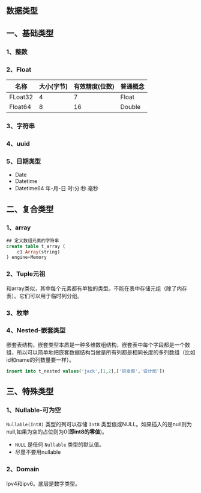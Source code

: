 ## 数据类型

## 一、基础类型

### 1、整数

### 2、Float

| 名称    | 大小(字节) | 有效精度(位数) | 普通概念 |
| ------- | ---------- | -------------- | -------- |
| FLoat32 | 4          | 7              | Float    |
| Float64 | 8          | 16             | Double   |

### 3、字符串

### 4、uuid

### 5、日期类型

- Date
- Datetime
- Datetime64    年-月-日 时:分:秒.毫秒

## 二、复合类型

### 1、array

```sql
## 定义数组元素的字符串
create table t_array (
    c1 Array(string)
) engine=Memory
```

### 2、Tuple元祖

和array类似，其中每个元素都有单独的类型。不能在表中存储元组（除了内存表）。它们可以用于临时列分组。 

### 3、枚举

 ### 4、Nested-嵌套类型

嵌套表结构，嵌套类型本质是一种多维数组结构，嵌套表中每个字段都是一个数组，所以可以简单地把嵌套数据结构当做是所有列都是相同长度的多列数组（比如id和name的列数量要一样）。

```sql
insert into t_nested values('jack',[1,2],['研发部','设计部'])
```

## 三、特殊类型

### 1、Nullable-可为空

`Nullable(Int8)` 类型的列可以存储 `Int8` 类型值或NULL。如果插入的是null则为null,如果为空的占位则为0(**即int8的零值**)。

- `NULL` 是任何 `Nullable` 类型的默认值。
- 尽量不要用nullable

### 2、Domain

Ipv4和ipv6。底层是数字类型。


